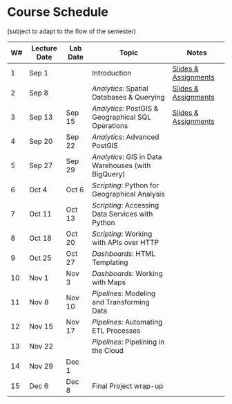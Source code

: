 # Course Schedule
(subject to adapt to the flow of the semester)

|  W#  |  Lecture Date  |  Lab Date  |  Topic  |  Notes  |
|----------|----------------|------------|---------|---------------|
|  1   |  Sep 1   |          |  Introduction  |  [Slides & Assignments](week01_introductions/)  |
|  2   |  Sep 8   |          |  _Analytics_: Spatial Databases & Querying  |  [Slides & Assignments](week02_introductions/)  |
|  3   |  Sep 13  |  Sep 15  |  _Analytics_: PostGIS & Geographical SQL Operations  |  [Slides & Assignments](week03_postgis/)  |
|  4   |  Sep 20  |  Sep 22  |  _Analytics_: Advanced PostGIS  |    |
|  5   |  Sep 27  |  Sep 29  |  _Analytics_: GIS in Data Warehouses (with BigQuery)  |    |
|  6   |  Oct 4   |  Oct 6   |  _Scripting_: Python for Geographical Analysis  |    |
|  7   |  Oct 11  |  Oct 13  |  _Scripting_: Accessing Data Services with Python  |    |
|  8   |  Oct 18  |  Oct 20  |  _Scripting_: Working with APIs over HTTP  |    |
|  9   |  Oct 25  |  Oct 27  |  _Dashboards_: HTML Templating  |    |
|  10  |  Nov 1   |  Nov 3   |  _Dashboards_: Working with Maps  |    |
|  11  |  Nov 8   |  Nov 10  |  _Pipelines_: Modeling and Transforming Data  |    |
|  12  |  Nov 15  |  Nov 17  |  _Pipelines_: Automating ETL Processes  |    |
|  13  |  Nov 22  |          |  _Pipelines_: Pipelining in the Cloud  |    |
|  14  |  Nov 29  |  Dec 1   |    |    |
|  15  |  Dec 6   |  Dec 8   |  Final Project wrap-up  |    |
